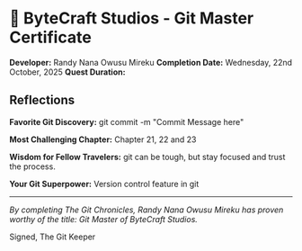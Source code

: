 # 🌟 ByteCraft Studios - Git Master Certificate

**Developer:** Randy Nana Owusu Mireku
**Completion Date:** Wednesday, 22nd October, 2025
**Quest Duration:** 

## Reflections

**Favorite Git Discovery:**
git commit -m "Commit Message here"

**Most Challenging Chapter:**
Chapter 21, 22 and 23

**Wisdom for Fellow Travelers:**
git can be tough, but stay focused and trust the process.

**Your Git Superpower:**
Version control feature in git

---

*By completing The Git Chronicles, Randy Nana Owusu Mireku has proven worthy of the title: Git Master of ByteCraft Studios.*

Signed,
The Git Keeper